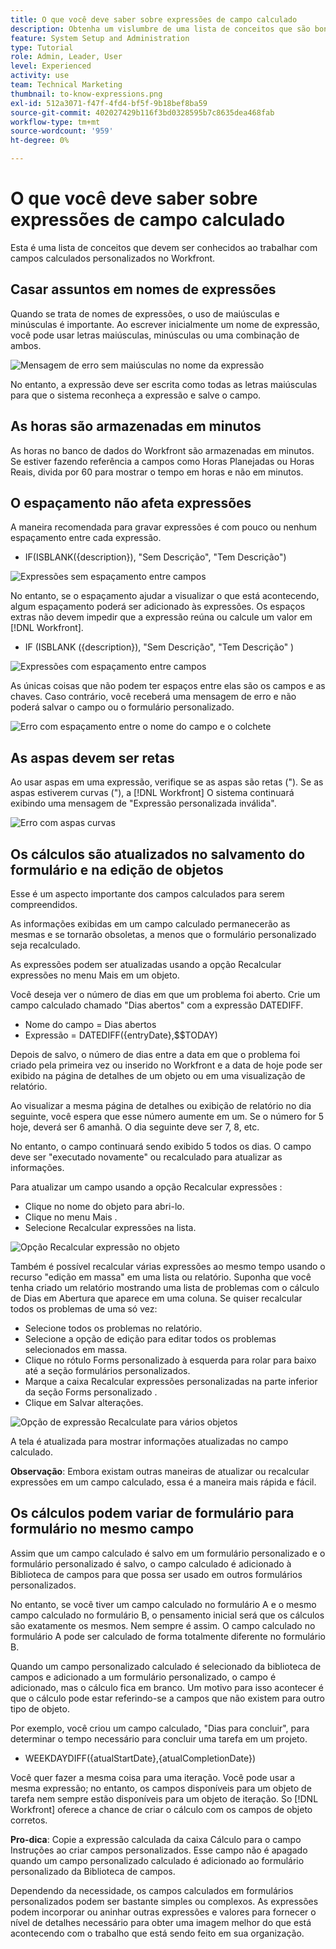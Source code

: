 ```yaml
---
title: O que você deve saber sobre expressões de campo calculado
description: Obtenha um vislumbre de uma lista de conceitos que são bons para saber ao trabalhar com campos calculados personalizados em [!DNL Workfront].
feature: System Setup and Administration
type: Tutorial
role: Admin, Leader, User
level: Experienced
activity: use
team: Technical Marketing
thumbnail: to-know-expressions.png
exl-id: 512a3071-f47f-4fd4-bf5f-9b18bef8ba59
source-git-commit: 402027429b116f3bd0328595b7c8635dea468fab
workflow-type: tm+mt
source-wordcount: '959'
ht-degree: 0%

---
```


# O que você deve saber sobre expressões de campo calculado

Esta é uma lista de conceitos que devem ser conhecidos ao trabalhar com campos calculados personalizados no Workfront.

## Casar assuntos em nomes de expressões

Quando se trata de nomes de expressões, o uso de maiúsculas e minúsculas é importante. Ao escrever inicialmente um nome de expressão, você pode usar letras maiúsculas, minúsculas ou uma combinação de ambos.

![Mensagem de erro sem maiúsculas no nome da expressão](assets/ttk-casingmatters01.png)

No entanto, a expressão deve ser escrita como todas as letras maiúsculas para que o sistema reconheça a expressão e salve o campo.



## As horas são armazenadas em minutos

As horas no banco de dados do Workfront são armazenadas em minutos. Se estiver fazendo referência a campos como Horas Planejadas ou Horas Reais, divida por 60 para mostrar o tempo em horas e não em minutos.

## O espaçamento não afeta expressões

A maneira recomendada para gravar expressões é com pouco ou nenhum espaçamento entre cada expressão.

* IF(ISBLANK({description}), &quot;Sem Descrição&quot;, &quot;Tem Descrição&quot;)

![Expressões sem espaçamento entre campos](assets/spacing01.png)

No entanto, se o espaçamento ajudar a visualizar o que está acontecendo, algum espaçamento poderá ser adicionado às expressões. Os espaços extras não devem impedir que a expressão reúna ou calcule um valor em [!DNL Workfront].

* IF (ISBLANK ({description}), &quot;Sem Descrição&quot;, &quot;Tem Descrição&quot; )

![Expressões com espaçamento entre campos](assets/spacing02.png)

As únicas coisas que não podem ter espaços entre elas são os campos e as chaves. Caso contrário, você receberá uma mensagem de erro e não poderá salvar o campo ou o formulário personalizado.

![Erro com espaçamento entre o nome do campo e o colchete](assets/spacing03.png)

## As aspas devem ser retas

Ao usar aspas em uma expressão, verifique se as aspas são retas (&quot;). Se as aspas estiverem curvas (&quot;), a [!DNL Workfront] O sistema continuará exibindo uma mensagem de &quot;Expressão personalizada inválida&quot;.

![Erro com aspas curvas](assets/curvedquotes01.png)

## Os cálculos são atualizados no salvamento do formulário e na edição de objetos

Esse é um aspecto importante dos campos calculados para serem compreendidos.

As informações exibidas em um campo calculado permanecerão as mesmas e se tornarão obsoletas, a menos que o formulário personalizado seja recalculado.

As expressões podem ser atualizadas usando a opção Recalcular expressões no menu Mais em um objeto.

Você deseja ver o número de dias em que um problema foi aberto. Crie um campo calculado chamado &quot;Dias abertos&quot; com a expressão DATEDIFF.

* Nome do campo = Dias abertos
* Expressão = DATEDIFF({entryDate},$$TODAY)

Depois de salvo, o número de dias entre a data em que o problema foi criado pela primeira vez ou inserido no Workfront e a data de hoje pode ser exibido na página de detalhes de um objeto ou em uma visualização de relatório.

Ao visualizar a mesma página de detalhes ou exibição de relatório no dia seguinte, você espera que esse número aumente em um. Se o número for 5 hoje, deverá ser 6 amanhã. O dia seguinte deve ser 7, 8, etc.

No entanto, o campo continuará sendo exibido 5 todos os dias. O campo deve ser &quot;executado novamente&quot; ou recalculado para atualizar as informações.

Para atualizar um campo usando a opção Recalcular expressões :

* Clique no nome do objeto para abri-lo.
* Clique no menu Mais .
* Selecione Recalcular expressões na lista.

![Opção Recalcular expressão no objeto](assets/recalculate01.png)

Também é possível recalcular várias expressões ao mesmo tempo usando o recurso &quot;edição em massa&quot; em uma lista ou relatório. Suponha que você tenha criado um relatório mostrando uma lista de problemas com o cálculo de Dias em Abertura que aparece em uma coluna. Se quiser recalcular todos os problemas de uma só vez:

* Selecione todos os problemas no relatório.
* Selecione a opção de edição para editar todos os problemas selecionados em massa.
* Clique no rótulo Forms personalizado à esquerda para rolar para baixo até a seção formulários personalizados.
* Marque a caixa Recalcular expressões personalizadas na parte inferior da seção Forms personalizado .
* Clique em Salvar alterações.

![Opção de expressão Recalculate para vários objetos](assets/recalculate02.png)

A tela é atualizada para mostrar informações atualizadas no campo calculado.

**Observação**: Embora existam outras maneiras de atualizar ou recalcular expressões em um campo calculado, essa é a maneira mais rápida e fácil.

## Os cálculos podem variar de formulário para formulário no mesmo campo

Assim que um campo calculado é salvo em um formulário personalizado e o formulário personalizado é salvo, o campo calculado é adicionado à Biblioteca de campos para que possa ser usado em outros formulários personalizados.

No entanto, se você tiver um campo calculado no formulário A e o mesmo campo calculado no formulário B, o pensamento inicial será que os cálculos são exatamente os mesmos. Nem sempre é assim. O campo calculado no formulário A pode ser calculado de forma totalmente diferente no formulário B.

Quando um campo personalizado calculado é selecionado da biblioteca de campos e adicionado a um formulário personalizado, o campo é adicionado, mas o cálculo fica em branco. Um motivo para isso acontecer é que o cálculo pode estar referindo-se a campos que não existem para outro tipo de objeto.

Por exemplo, você criou um campo calculado, &quot;Dias para concluir&quot;, para determinar o tempo necessário para concluir uma tarefa em um projeto.

* WEEKDAYDIFF({atualStartDate},{atualCompletionDate})

Você quer fazer a mesma coisa para uma iteração. Você pode usar a mesma expressão; no entanto, os campos disponíveis para um objeto de tarefa nem sempre estão disponíveis para um objeto de iteração. So [!DNL Workfront] oferece a chance de criar o cálculo com os campos de objeto corretos.

**Pro-dica**: Copie a expressão calculada da caixa Cálculo para o campo Instruções ao criar campos personalizados. Esse campo não é apagado quando um campo personalizado calculado é adicionado ao formulário personalizado da Biblioteca de campos.

Dependendo da necessidade, os campos calculados em formulários personalizados podem ser bastante simples ou complexos. As expressões podem incorporar ou aninhar outras expressões e valores para fornecer o nível de detalhes necessário para obter uma imagem melhor do que está acontecendo com o trabalho que está sendo feito em sua organização.

<!--Depending on the need, calculated fields in custom forms can be quite simple or very complex. Expressions can embed, or nest, other expressions and values to provide the level of detail needed to get a better picture of what is going on with the work being done at your organization. 

Most of the examples and exercises in this course have been relatively simple to provide a base understanding of the expressions most commonly used and how to build those expressions in a custom calculated field. 

Now you’re ready to start building your own calculated custom fields.-->
